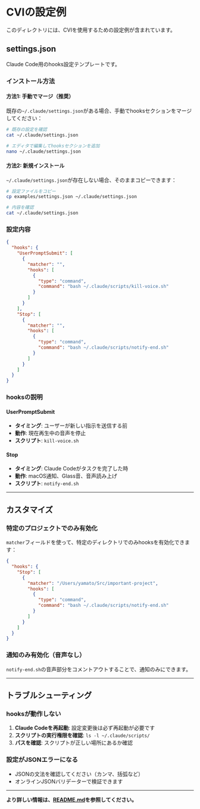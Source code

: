 # CVIの設定例

このディレクトリには、CVIを使用するための設定例が含まれています。

## settings.json

Claude Code用のhooks設定テンプレートです。

### インストール方法

#### 方法1: 手動でマージ（推奨）

既存の`~/.claude/settings.json`がある場合、手動でhooksセクションをマージしてください：

```bash
# 既存の設定を確認
cat ~/.claude/settings.json

# エディタで編集してhooksセクションを追加
nano ~/.claude/settings.json
```

#### 方法2: 新規インストール

`~/.claude/settings.json`が存在しない場合、そのままコピーできます：

```bash
# 設定ファイルをコピー
cp examples/settings.json ~/.claude/settings.json

# 内容を確認
cat ~/.claude/settings.json
```

### 設定内容

```json
{
  "hooks": {
    "UserPromptSubmit": [
      {
        "matcher": "",
        "hooks": [
          {
            "type": "command",
            "command": "bash ~/.claude/scripts/kill-voice.sh"
          }
        ]
      }
    ],
    "Stop": [
      {
        "matcher": "",
        "hooks": [
          {
            "type": "command",
            "command": "bash ~/.claude/scripts/notify-end.sh"
          }
        ]
      }
    ]
  }
}
```

### hooksの説明

#### UserPromptSubmit

- **タイミング**: ユーザーが新しい指示を送信する前
- **動作**: 現在再生中の音声を停止
- **スクリプト**: `kill-voice.sh`

#### Stop

- **タイミング**: Claude Codeがタスクを完了した時
- **動作**: macOS通知、Glass音、音声読み上げ
- **スクリプト**: `notify-end.sh`

---

## カスタマイズ

### 特定のプロジェクトでのみ有効化

`matcher`フィールドを使って、特定のディレクトリでのみhooksを有効化できます：

```json
{
  "hooks": {
    "Stop": [
      {
        "matcher": "/Users/yamato/Src/important-project",
        "hooks": [
          {
            "type": "command",
            "command": "bash ~/.claude/scripts/notify-end.sh"
          }
        ]
      }
    ]
  }
}
```

### 通知のみ有効化（音声なし）

`notify-end.sh`の音声部分をコメントアウトすることで、通知のみにできます。

---

## トラブルシューティング

### hooksが動作しない

1. **Claude Codeを再起動**: 設定変更後は必ず再起動が必要です
2. **スクリプトの実行権限を確認**: `ls -l ~/.claude/scripts/`
3. **パスを確認**: スクリプトが正しい場所にあるか確認

### 設定がJSONエラーになる

- JSONの文法を確認してください（カンマ、括弧など）
- オンラインJSONバリデーターで検証できます

---

**より詳しい情報は、[README.md](../README.md)を参照してください。**
